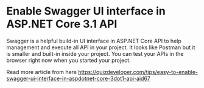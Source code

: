 # Enable Swagger UI interface in ASP.NET Core 3.1 API
Swagger is a helpful build-in UI interface in ASP.NET Core API to help management and execute all API in your project. It looks like Postman but it is smaller and built-in inside your project. You can test your APIs in the browser right now when you started your project.

Read more article from here
https://quizdeveloper.com/tips/easy-to-enable-swagger-ui-interface-in-aspdotnet-core-3dot1-api-aid67
